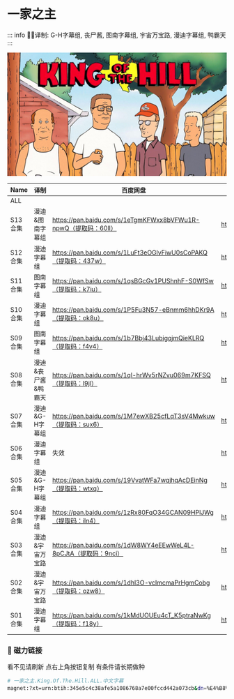 # 一家之主

::: info
✍🏻译制: G-H字幕组, 丧尸酱, 图南字幕组, 宇宙万宝路, 漫迪字幕组, 鸭霸天
:::

![wp2499406.jpeg](wp2499406.jpeg)

| Name | 译制 | 百度网盘 | 阿里云盘 | Bilibili | MDpan |
| --- | --- | --- | --- | --- | --- |
| ALL |  |  |  |  | https://mdpan.tk/%E4%B8%80%E5%AE%B6%E4%B9%8B%E4%B8%BB |
| S13合集 | 漫迪&图南字幕组 | https://pan.baidu.com/s/1eTgmKFWxx8bVFWu1R-npwQ（提取码：60ll） | https://www.aliyundrive.com/s/tcSjk87zXah | https://www.bilibili.com/video/BV1os411J7ga |  |
| S12合集 | 漫迪字幕组 | https://pan.baidu.com/s/1LuFt3eOGlvFiwU0sCoPAKQ（提取码：437w） | https://www.aliyundrive.com/s/A8g6Vw2M4Hi | https://www.bilibili.com/video/BV1rx411876J/ |  |
| S11合集 | 图南字幕组 | https://pan.baidu.com/s/1qsBGcGv1PUShnhF-S0WfSw（提取码：k7iu） | https://www.aliyundrive.com/s/gQJtGFS8HqD | https://www.bilibili.com/video/BV1Qx411E7dx |  |
| S10合集 | 漫迪字幕组 | https://pan.baidu.com/s/1P5Fu3N57-eBnmm6hhDKr9A（提取码：ok8u） | https://www.aliyundrive.com/s/xJ2ruYf2yww | https://www.bilibili.com/video/BV19x41127pH |  |
| S09合集 | 图南字幕组 | https://pan.baidu.com/s/1b7Bbj43LubigqjmQieKLRQ（提取码：f4v4） | https://www.aliyundrive.com/s/xJ2ruYf2yww | https://www.bilibili.com/video/BV1sx411h7DJ |  |
| S08合集 | 漫迪&丧尸酱&鸭霸天 | https://pan.baidu.com/s/1ql-hrWv5rNZvu069m7KFSQ（提取码：l9jl） | https://www.aliyundrive.com/s/q8czykB2obU | https://www.bilibili.com/video/BV1Dx411r7oP |  |
| S07合集 | 漫迪&G-H字幕组 | https://pan.baidu.com/s/1M7ewXB25cfLqT3sV4Mwkuw（提取码：sux6） | https://www.aliyundrive.com/s/udSHRRAuo8e | https://www.bilibili.com/video/BV1gs411R7eu |  |
| S06合集 | 漫迪字幕组 | 失效 | https://www.aliyundrive.com/s/ckhht7BJmYz | https://www.bilibili.com/video/BV1Dx411T74p |  |
| S05合集 | 漫迪&G-H字幕组 | https://pan.baidu.com/s/19VvatWFa7wqjhqAcDEinNg（提取码：wtxq） | https://www.aliyundrive.com/s/g8JRk9HPjSr | https://www.bilibili.com/video/BV1fs41197t8 |  |
| S04合集 | 漫迪字幕组 | https://pan.baidu.com/s/1zRx80FqO34GCAN09HPlJWg（提取码：iln4） | https://www.aliyundrive.com/s/ZX1jn1u7QgX | https://www.bilibili.com/video/BV1sx411273j |  |
| S03合集 | 漫迪&宇宙万宝路 | https://pan.baidu.com/s/1dW8WY4eEEwWeL4L-8pCJtA（提取码：9nci） | https://www.aliyundrive.com/s/NqqCD342ebJ | https://www.bilibili.com/video/BV1Hx41127L4 |  |
| S02合集 | 漫迪&宇宙万宝路 | https://pan.baidu.com/s/1dhl3O-vcImcmaPrHgmCobg（提取码：ozw8） | https://www.aliyundrive.com/s/48a137Tr2v7 | https://www.bilibili.com/video/BV1ns411s7ES |  |
| S01合集 | 漫迪字幕组 | https://pan.baidu.com/s/1kMdUOUEu4cT_K5ptraNwKg（提取码：f18y） | https://www.aliyundrive.com/s/ee6nXDejHcP | https://www.bilibili.com/video/BV1tx411P7H5/ |  |

### 🧲 磁力链接

看不见请刷新 点右上角按钮复制 有条件请长期做种

```bash
# 一家之主.King.Of.The.Hill.ALL.中文字幕
magnet:?xt=urn:btih:345e5c4c38afe5a1086768a7e00fccd442a073cb&dn=%E4%B8%80%E5%AE%B6%E4%B9%8B%E4%B8%BB.King.Of.The.Hill.ALL.%E4%B8%AD%E6%96%87%E5%AD%97%E5%B9%95&tr=http%3A%2F%2Falltorrents.net%3A80%2Fbt%2Fannounce.php&tr=http%3A%2F%2Fbluebird-hd.org%2Fannounce.php&tr=http%3A%2F%2Fwww.thetradersden.org%2Fforums%2Ftracker%2Fannounce.php&tr=http%3A%2F%2Ftracker.trancetraffic.com%3A80%2Fannounce.php&tr=http%3A%2F%2Firrenhaus.dyndns.dk%3A80%2Fannounce.php&tr=http%3A%2F%2F1337.abcvg.info%3A80%2Fannounce&tr=http%3A%2F%2Fbt.beatrice-raws.org%3A80%2Fannounce&tr=http%3A%2F%2Fwww.tribalmixes.com%3A80%2Fannounce.php&tr=http%3A%2F%2Fwww.wareztorrent.com%3A80%2Fannounce
```